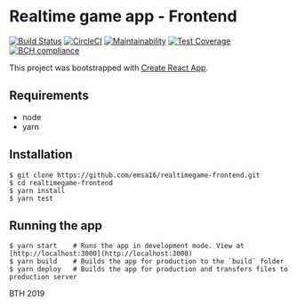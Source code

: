 # Realtime game app - Frontend

[![Build Status](https://travis-ci.org/emsa16/realtimegame-frontend.svg?branch=master)](https://travis-ci.org/emsa16/realtimegame-frontend)
[![CircleCI](https://circleci.com/gh/emsa16/realtimegame-frontend.svg?style=svg)](https://circleci.com/gh/emsa16/realtimegame-frontend)
[![Maintainability](https://api.codeclimate.com/v1/badges/d9f4c10ebbcae843bd92/maintainability)](https://codeclimate.com/github/emsa16/realtimegame-frontend/maintainability)
[![Test Coverage](https://api.codeclimate.com/v1/badges/d9f4c10ebbcae843bd92/test_coverage)](https://codeclimate.com/github/emsa16/realtimegame-frontend/test_coverage)
[![BCH compliance](https://bettercodehub.com/edge/badge/emsa16/realtimegame-frontend?branch=master)](https://bettercodehub.com/results/emsa16/realtimegame-frontend)

This project was bootstrapped with [Create React App](https://github.com/facebook/create-react-app).

## Requirements

- node
- yarn

## Installation

    $ git clone https://github.com/emsa16/realtimegame-frontend.git
    $ cd realtimegame-frontend
    $ yarn install
    $ yarn test

## Running the app

    $ yarn start    # Runs the app in development mode. View at [http://localhost:3000](http://localhost:3000)
    $ yarn build    # Builds the app for production to the `build` folder
    $ yarn deploy   # Builds the app for production and transfers files to production server

BTH 2019
